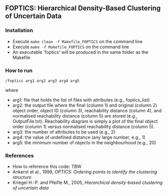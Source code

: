 ## FOPTICS: Hierarchical Density-Based Clustering of Uncertain Data

### Installation

- Execute `make clean -f Makefile_FOPTICS` on the command line
- Execute `make -f Makefile_FOPTICS` on the command line
- An executable 'foptics' will be produced in the same folder as the Makefile

### How to run 

`/foptics arg1 arg2 arg3 arg4 arg5`

where

- arg1: file that holds the list of files with attributes (e.g., foptics_list)
- arg2: the output file where the final (column 1) and original (column 2) object order, object ID (column 3), reachability distance (column 4), and normalised reachability distance (column 5) are stored (e.g., OutputFile.txt). Reachability diagram is simply a plot of the final object order (column 1) versus normalised reachability distance (column 5). 
- arg3: the number of attributes to be used (e.g., 2)
- arg4: the value of undefined distance (any large number, e.g., 1)
- arg5: the minimum number of objects in the neighbourhood (e.g., 20)

### References

- How to reference this code: TBW
- Ankerst et al., 1999, *OPTICS: Ordering points to identify the clustering structure*
- Kriegel H.-P. and Pfeifle M., 2005, *Hierarchical density-based clustering of uncertain data*
